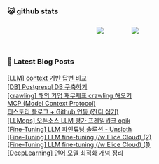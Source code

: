 
###  🐱 github stats  

<div id="main" align="center">
    <img src="https://github-readme-stats.vercel.app/api?username=ehdtjr&count_private=true&show_icons=true&theme=radical"
        style="height: auto; margin-left: 20px; margin-right: 20px; padding: 10px;"/>
    <img src="https://github-readme-stats.vercel.app/api/top-langs/?username=ehdtjr&layout=compact"   
        style="height: auto; margin-left: 20px; margin-right: 20px; padding: 10px;"/>
</div>

<br>

### 📕 Latest Blog Posts   

<a href ="https://striver.tistory.com/entry/LLM-context-%EA%B8%B0%EB%B0%98-%EB%8B%B5%EB%B3%80-%EB%B9%84%EA%B5%90"> [LLM] context 기반 답변 비교 </a> <br>
<a href ="https://striver.tistory.com/entry/DB-Postgresql-DB-%EA%B5%AC%EC%B6%95%ED%95%98%EA%B8%B0"> [DB] Postgresql DB 구축하기 </a> <br>
<a href ="https://striver.tistory.com/entry/FinAgent-Lab-%EC%9E%AC%EB%AC%B4%EC%A0%9C%ED%91%9C-crawling"> [crawling] 해외 기업 재무제표 crawling 해오기 </a> <br>
<a href ="https://striver.tistory.com/entry/MCP-Model-Context-Protocol"> MCP (Model Context Protocol) </a> <br>
<a href ="https://striver.tistory.com/entry/%ED%8B%B0%EC%8A%A4%ED%86%A0%EB%A6%AC-%EB%B8%94%EB%A1%9C%EA%B7%B8-Github-%EC%97%B0%EB%8F%99-%EC%9E%94%EB%94%94-%EC%8B%AC%EA%B8%B0"> 티스토리 블로그 + Github 연동 (잔디 심기) </a> <br>
<a href ="https://striver.tistory.com/entry/LLMops-%EC%98%A4%ED%94%88%EC%86%8C%EC%8A%A4-LLM-%ED%8F%89%EA%B0%80-%ED%94%84%EB%A0%88%EC%9E%84%EC%9B%8C%ED%81%AC-opik"> [LLMops] 오픈소스 LLM 평가 프레임워크 opik </a> <br>
<a href ="https://striver.tistory.com/entry/Fine-Tuning-LLM-%ED%8C%8C%EC%9D%B8%ED%8A%9C%EB%8B%9D-%EC%86%94%EB%A3%A8%EC%85%98-Unsloth"> [Fine-Tuning] LLM 파인튜닝 솔루션 - Unsloth </a> <br>
<a href ="https://striver.tistory.com/entry/DeepLearning-LLM-fine-tuning-w-Elice-Cloud-2"> [Fine-Tuning] LLM fine-tuning (/w Elice Cloud) (2) </a> <br>
<a href ="https://striver.tistory.com/entry/DeepLearning-LLM-fine-tuning-w-Elice-Cloud"> [Fine-Tuning] LLM fine-tuning (/w Elice Cloud) (1) </a> <br>
<a href ="https://striver.tistory.com/entry/DeepLearning"> [DeepLearning] 언어 모델 최적화 개념 정리 </a> <br>
